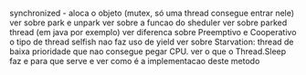 synchronized - aloca o objeto (mutex, só uma thread consegue entrar nele)
    ver sobre park e unpark
    ver sobre a funcao do sheduler
    ver sobre parked thread (em java por exemplo)
    ver diferenca sobre Preemptivo e Cooperativo
    o tipo de thread selfish nao faz uso de yield
    ver sobre Starvation: thread de baixa prioridade que nao consegue pegar CPU.
    ver o que o Thread.Sleep faz e para que serve e ver como é a implementacao deste metodo
